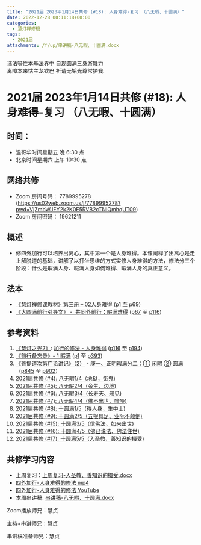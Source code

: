 ```yaml
---
title: "2021届 2023年1月14日共修 (#18): 人身难得-复习 （八无暇、十圆满）"
date: 2022-12-28 00:11:18+00:00
categories:
  - 慧灯禅修班
tags:
  - 2021届
attachments: /f/up/串讲稿-八无暇、十圆满.docx
---
```

<!--StartFragment-->

诸法等性本基法界中 自现圆满三身游舞力\
离障本来怙主龙钦巴 祈请无垢光尊常护我

# 2021届 2023年1月14日共修 (#18): 人身难得-复习 （八无暇、十圆满）

<!--EndFragment-->

## 时间：

* 温哥华时间星期五 晚 6:30 点
* 北京时间星期六 上午 10:30 点

## 网络共修

* Zoom 房间号码： 7789995278 (<https://us02web.zoom.us/j/7789995278?pwd=VjZmbWJFY2k2K0E5RVB2cTNIQmhqUT09>)
* Zoom 房间密码： 19621211

## 概述

* 修四外加行可以培养出离心，其中第一个是人身难得。本课阐释了出离心是走上解脱道的基础，讲解了以打坐思维的方式实修人身难得的方法，修法分三个阶段：什么是暇满人身、暇满人身如何难得、暇满人身的真正意义。

## 法本

* [《](https://huidengchanxiu.net/refs/qxgs/qxgs-03xm)[慧灯禅修课教材](https://huidengchanxiu.net/books/b3/3-02)[》](https://huidengchanxiu.net/books/dymqx/#%E4%B8%80%E6%9A%87%E6%BB%A1%E9%9A%BE%E5%BE%97)[第三册 – 02人身难得](https://huidengchanxiu.net/books/b3/3-02) ([p1](https://huidengchanxiu.net/books/b3/3-02/#p1) 至 [p69](https://huidengchanxiu.net/books/b3/3-02/#p69))[](https://huidengchanxiu.net/refs/qxgs/qxgs-03xm)
* [《](https://huidengchanxiu.net/refs/qxgs/qxgs-03xm)[大圆满前行引导文》 -  共同外前行：暇满难得](https://huidengchanxiu.net/books/dymqx/#%E4%B8%80%E6%9A%87%E6%BB%A1%E9%9A%BE%E5%BE%97) ([p67](https://huidengchanxiu.net/books/dymqx/#p67) 至 [p116](https://huidengchanxiu.net/books/dymqx/#p116))

## 参考资料

1. [《慧灯之光2》](https://huidengchanxiu.net/refs/hdzg/02): [加行的修法 - 人身难得](https://huidengchanxiu.net/refs/hdzg/02#%E5%8A%A0%E8%A1%8C%E7%9A%84%E4%BF%AE%E6%B3%95------%E4%BA%BA%E8%BA%AB%E9%9A%BE%E5%BE%97) ([p116](https://huidengchanxiu.net/refs/hdzg/02/#p116) 至 [p194](https://huidengchanxiu.net/refs/hdzg/02/#p194))
2. [《前行备忘录》- 1 暇满](https://huidengchanxiu.net/refs/qxbwl/qxxl4-01xm) ([p1](https://huidengchanxiu.net/refs/qxbwl/qxxl4-01xm/#p1) 至 [p393](https://huidengchanxiu.net/refs/qxbwl/qxxl4-01xm/#p393))
3. [《菩提道次第广论讲记》（2）](https://huidengchanxiu.net/refs/ptdcdgl/2) - [庚一、正明暇满分二：① 闲暇 ② 圆满](https://huidengchanxiu.net/refs/ptdcdgl/2#%E5%BA%9A%E4%B8%80%E6%AD%A3%E6%98%8E%E6%9A%87%E6%BB%A1%E5%88%86%E4%BA%8C-%E9%97%B2%E6%9A%87--%E5%9C%86%E6%BB%A1)（[p845](https://huidengchanxiu.net/refs/ptdcdgl/2/#p845) 至 [p902](https://huidengchanxiu.net/refs/ptdcdgl/2/#p902)）
4. [2021届共修 (#4): 八无暇1/4（地狱，饿鬼)](https://www.huidengvan.com/posts/2022-09-24-2021%E5%B1%8A-2022%E5%B9%B410%E6%9C%881%E6%97%A5%E5%85%B1%E4%BF%AE-4-%E5%85%AB%E6%97%A0%E6%9A%871-4%E5%9C%B0%E7%8B%B1%E9%A5%BF%E9%AC%BC/)
5. [2021届共修 (#5): 八无暇2/4（旁生，边地)](https://www.huidengvan.com/posts/2022-09-29-2021%E5%B1%8A-2022%E5%B9%B410%E6%9C%888%E6%97%A5%E5%85%B1%E4%BF%AE-5-%E5%85%AB%E6%97%A0%E6%9A%872-4%E6%97%81%E7%94%9F%E8%BE%B9%E5%9C%B0/)
6. [2021届共修 (#6): 八无暇3/4（长寿天、邪见)](https://www.huidengvan.com/posts/2022-10-10-2021%E5%B1%8A-2022%E5%B9%B410%E6%9C%8815%E6%97%A5%E5%85%B1%E4%BF%AE-6-%E5%85%AB%E6%97%A0%E6%9A%873-4%E9%95%BF%E5%AF%BF%E5%A4%A9%E9%82%AA%E8%A7%81-1/)
7. [2021届共修 (#7): 八无暇4/4（佛不出世、喑哑)](https://www.huidengvan.com/posts/2022-10-15-2021%E5%B1%8A-2022%E5%B9%B411%E6%9C%885%E6%97%A5%E5%85%B1%E4%BF%AE-7-%E5%85%AB%E6%97%A0%E6%9A%874-4%E4%BD%9B%E4%B8%8D%E5%87%BA%E4%B8%96%E5%96%91%E5%93%91/)
8. [2021届共修 (#8): 十圆满1/5（得人身，生中土)](https://www.huidengvan.com/posts/2022-10-21-2021%E5%B1%8A-2022%E5%B9%B410%E6%9C%8829%E6%97%A5%E5%85%B1%E4%BF%AE-8-%E5%8D%81%E5%9C%86%E6%BB%A11-5%E5%BE%97%E4%BA%BA%E8%BA%AB%E7%94%9F%E4%B8%AD%E5%9C%9F/)
9. [2021届共修 (#9): 十圆满2/5（五根具足、业际不颠倒)](https://www.huidengvan.com/posts/2022-10-31-2021%E5%B1%8A-2022%E5%B9%B411%E6%9C%885%E6%97%A5%E5%85%B1%E4%BF%AE-9-%E5%8D%81%E5%9C%86%E6%BB%A12-5%E4%BA%94%E6%A0%B9%E5%85%B7%E8%B6%B3%E4%B8%9A%E9%99%85%E4%B8%8D%E9%A2%A0%E5%80%92/)
10. [2021届共修 (#15): 十圆满3/5（信佛法、如来出世)](https://www.huidengvan.com/posts/2022-12-14-2021%E5%B1%8A-2022%E5%B9%B412%E6%9C%8817%E6%97%A5%E5%85%B1%E4%BF%AE-15-%E5%8D%81%E5%9C%86%E6%BB%A13-5%E4%BF%A1%E4%BD%9B%E6%B3%95%E5%A6%82%E6%9D%A5%E5%87%BA%E4%B8%96/)
11. [2021届共修 (#16): 十圆满4/5（佛已说法、佛法住世)](https://www.huidengvan.com/posts/2022-12-20-2021%E5%B1%8A-2022%E5%B9%B412%E6%9C%8824%E6%97%A5%E5%85%B1%E4%BF%AE-16-%E5%8D%81%E5%9C%86%E6%BB%A14-5%E4%BD%9B%E5%B7%B2%E8%AF%B4%E6%B3%95%E4%BD%9B%E6%B3%95%E4%BD%8F%E4%B8%96/)
12. [2021届共修 (#17): 十圆满5/5（入圣教、善知识的摄受)](https://www.huidengvan.com/posts/2022-12-27-2021%E5%B1%8A-2022%E5%B9%B412%E6%9C%8831%E6%97%A5%E5%85%B1%E4%BF%AE-17-%E5%8D%81%E5%9C%86%E6%BB%A15-5%E5%85%A5%E5%9C%A3%E6%95%99%E5%96%84%E7%9F%A5%E8%AF%86%E7%9A%84%E6%91%84%E5%8F%97/)

## **共修学习内容**

* 上周复习：[](https://www.huidengvan.com/f/up/%E4%B8%B2%E8%AE%B2%E7%A8%BF-%E5%8D%81%E5%9C%86%E6%BB%A1%E4%B9%8B%E8%87%AA%E5%85%A5%E5%9C%A3%E6%95%99-%EF%BC%8C%E5%96%84%E7%9F%A5%E8%AF%86%E6%91%84%E5%8F%97.pdf)[上周复习-入圣教、善知识的摄受.docx](/f/up/上周复习-入圣教、善知识的摄受.docx)
* [四外加行-人身难得的修法 mp4](https://fohuifayu.com/index.php/huideng-jiangtang/fofa-jianxiu/chuli-xin/460-l11032)
* [四外加行-人身难得的修法 YouTube](https://www.youtube.com/watch?v=nqJ98np1ITQ&t=9s)
* 本周串讲稿: [](https://www.huidengvan.com/f/up/%E5%8D%81%E5%9C%86%E6%BB%A1%E4%B9%8B%E5%BE%97%E4%BA%BA%E8%BA%AB%E4%B8%8E%E7%94%9F%E4%B8%AD%E5%9C%9F%E4%B8%B2%E8%AE%B2%E7%A8%BF.pdf)[](https://www.huidengvan.com/f/up/%E4%B8%B2%E8%AE%B2%E7%A8%BF-%E5%8D%81%E5%9C%86%E6%BB%A1%E4%B9%8B%E4%BF%A1%E4%BD%9B%E6%B3%95%EF%BC%8C%E4%BD%9B%E9%99%80%E5%87%BA%E4%B8%96.pdf)[串讲稿-八无暇、十圆满.docx](/f/up/串讲稿-八无暇、十圆满.docx)

Zoom播放师兄：慧贞

主持+串讲师兄：慧贞

串讲稿准备师兄：慧贞

<!--EndFragment-->